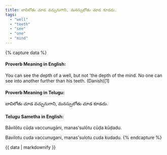 ```yaml
---
title: బావిలోతు చూడ వచ్చునుగాని, మనస్సులోతు చూడ కూడదు.
tags:
  - "well"
  - "teeth"
  - "see"
  - "one"
  - "mind"
---
```


{% capture data %}
#### Proverb Meaning in English:
You can see the depth of a well, but not 'the depth of the mind.
No one can see into another further than his teeth. (Danish)[1]

#### Proverb Meaning in Telugu:
బావిలోతు చూడ వచ్చునుగాని, మనస్సులోతు చూడ కూడదు.

#### Telugu Sametha in English:
Bāvilōtu cūḍa vaccunugāni, manas'sulōtu cūḍa kūḍadu.

Bavilotu cuda vaccunugani, manas'sulotu cuda kudadu.
{% endcapture %}

{{ data | markdownify }}

